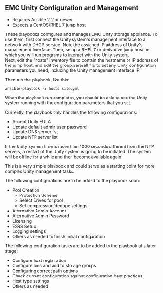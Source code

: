 ## EMC Unity Configuration and Management

- Requires Ansible 2.2 or newer
- Expects a CentOS/RHEL 7 jump host

These playbooks configures and manages EMC Unity storage appliance.
To use them, first connect the Unity system's management interface to 
a network with DHCP service. Note the assigned IP address of Unity's
management interface. Then, setup a RHEL 7 or derivative jump host on which 
you will run programs to interact with the Unity system.  
Next, edit the "hosts" inventory file to contain the
hostname or IP address of the jump host, and edit the group_vars/all file to 
set any Unity configuration parameters you need, inclucing the Unity management 
interface IP.

Then run the playbook, like this:

	ansible-playbook -i hosts site.yml

When the playbook run completes, you should be able to see the Unity system 
running with the configuration parameters that you set.

Currently, the playbook only handles the following configurations:

- Accept Unity EULA
- Update default admin user password
- Update DNS server list
- Update NTP server list

If the Unity system time is more than 1000 seconds different from the NTP servers, 
a restart of the Unity system is going to be initiated. The system will be offline 
for a while and then become available again.

This is a very simple playbook and could serve as a starting point for more
complex Unity management tasks. 

The following configurations are to be added to the playbook soon:

- Pool Creation
  * Protection Scheme
  * Select Drives for pool
  * Set compression/dedupe settings
- Alternative Admin Account
- Alternative Admin Password
- Licensing
- ESRS Setup
- Logging settings
- Others as needed to finish initial configuration

The following configuration tasks are to be added to the playbook at a later stage:
- Configure host registration
- Configure luns and add to storage groups
- Configuring correct path options
- Check current configuration against configuration best practices
- Host type settings
- Others as needed

